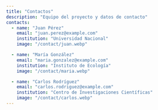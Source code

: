 ```yaml
---
title: "Contactos"
description: "Equipo del proyecto y datos de contacto"
contacts:
  - name: "Juan Pérez"
    email: "juan.perez@example.com"
    institution: "Universidad Nacional"
    image: "/contact/juan.webp"

  - name: "María González"
    email: "maria.gonzalez@example.com"
    institution: "Instituto de Ecología"
    image: "/contact/maria.webp"

  - name: "Carlos Rodríguez"
    email: "carlos.rodriguez@example.com"
    institution: "Centro de Investigaciones Científicas"
    image: "/contact/carlos.webp"
---
```

